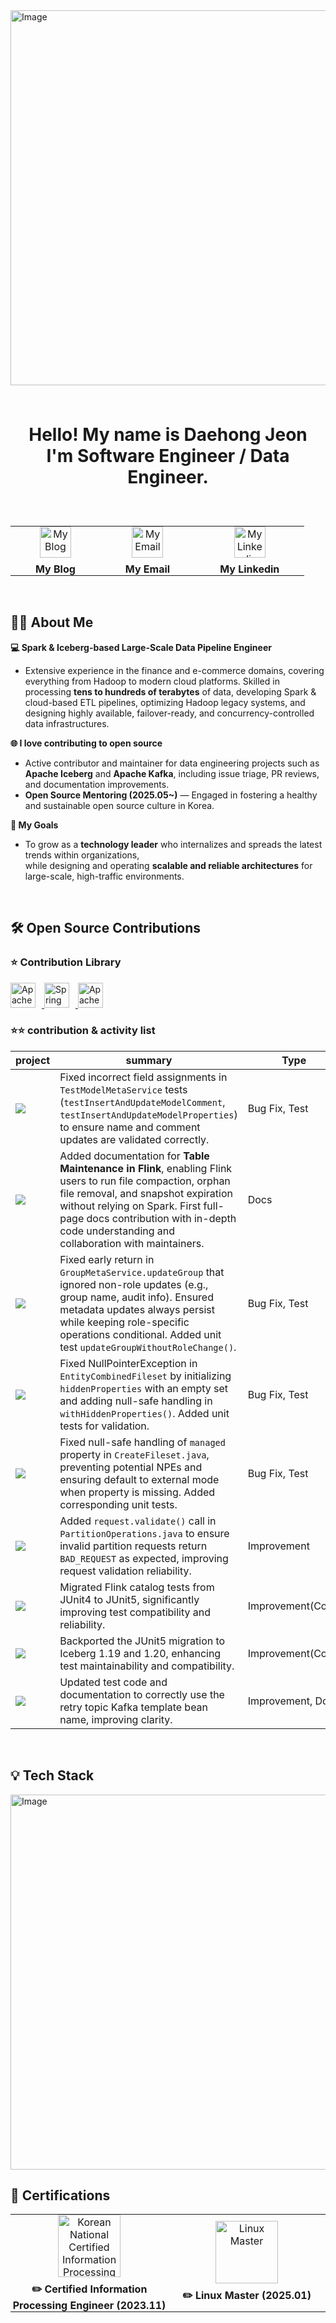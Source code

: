 <img width="1500" height="600" alt="Image" src="https://github.com/user-attachments/assets/093baa11-0c84-42de-8189-f279bb553d1d" />

<br>
<br>
<br>
<p align="center" style="font-size: 28px; font-weight: bold;">
  <strong>Hello! My name is Daehong Jeon</strong> <br>
    <strong> I'm Software Engineer / Data Engineer.</strong>
</p>

<br>

<table align="center" border="0" cellpadding="0" cellspacing="0" style="border-collapse: collapse; border: none;">
  <tr>
    <td align="center" style="padding: 0 40px;">
      <a href="https://daehong770.me.kr/">
        <img width="50" height="50" src="https://github.com/user-attachments/assets/f3e01811-c3dd-42fd-8927-92bcf59cbc03" alt="My Blog" />
      </a>
      <div style="margin-top: 8px; font-weight: bold;">My Blog</div>
    </td>
    <td align="center" style="padding: 0 40px;">
      <a href="mailto:daehong770@gmail.com">
        <img width="50" height="50" src="https://github.com/user-attachments/assets/a1b40ffb-7ead-43f5-848b-2ec3a7f75cde" alt="My Email" />
      </a>
      <div style="margin-top: 8px; font-weight: bold;">My Email</div>
    </td>
    <td align="center" style="padding: 0 40px;">
      <a href="https://www.linkedin.com/in/daehong-jeon">
        <img width="50" height="50" src="https://github.com/user-attachments/assets/18a2e315-2214-491b-b84b-2cc174327a7d" alt="My Linkedin" />
      </a>
      <div style="margin-top: 8px; font-weight: bold;">My Linkedin</div>
    </td>
  </tr>
</table>

<br>

## 🧑‍💻 About Me  
**💻 Spark & Iceberg-based Large-Scale Data Pipeline Engineer**  
- Extensive experience in the finance and e-commerce domains, covering everything from Hadoop to modern cloud platforms. Skilled in processing **tens to hundreds of terabytes** of data, developing Spark & cloud-based ETL pipelines, optimizing Hadoop legacy systems, and designing highly available, failover-ready, and concurrency-controlled data infrastructures.

**🌐 I love contributing to open source**  
- Active contributor and maintainer for data engineering projects such as **Apache Iceberg** and **Apache Kafka**, including issue triage, PR reviews, and documentation improvements.  
- **Open Source Mentoring (2025.05~)** — Engaged in fostering a healthy and sustainable open source culture in Korea.

**🎯 My Goals**  
- To grow as a **technology leader** who internalizes and spreads the latest trends within organizations,  
while designing and operating **scalable and reliable architectures** for large-scale, high-traffic environments.

<br>

<h2> 🛠️ Open Source Contributions </h2> 

### ⭐️ Contribution Library

<p align="left">
  <a href="https://github.com/apache/iceberg" target="_blank">
    <img src="https://img.shields.io/badge/Apache%20Iceberg-00BFFF?style=for-the-badge&logo=apache&logoColor=white" 
         alt="Apache Iceberg" height="40" style="margin-right:10px;" />
  </a>
  <a href="https://github.com/spring-projects/spring-kafka" target="_blank">
    <img src="https://img.shields.io/badge/Spring%20Kafka-6DB33F?style=for-the-badge&logo=spring&logoColor=white" 
         alt="Spring Kafka" height="40" style="margin-right:10px;" />
  </a>
  <a href="https://github.com/apache/gravitino" target="_blank">
    <img src="https://img.shields.io/badge/Apache%20Gravitino-FF4500?style=for-the-badge&logo=apache&logoColor=white" 
         alt="Apache Gravitino" height="40" />
  </a>
</p>

### ⭐️⭐️ contribution & activity list

| project                                   | summary                                                                                                 | Type               | link                                                                                      | date  |
|-------------------------------------------|---------------------------------------------------------------------------------------------------------|--------------------|-------------------------------------------------------------------------------------------|-------|
| ![](https://img.shields.io/badge/Gravitino-FF4500?style=for-the-badge&logo=apache&logoColor=white) | Fixed incorrect field assignments in `TestModelMetaService` tests (`testInsertAndUpdateModelComment`, `testInsertAndUpdateModelProperties`) to ensure name and comment updates are validated correctly. | Bug Fix, Test      | [PR](https://github.com/apache/gravitino/pull/8296)                                       | 25.08 |
| ![](https://img.shields.io/badge/Iceberg-00BFFF?style=for-the-badge&logo=apache&logoColor=white) | Added documentation for **Table Maintenance in Flink**, enabling Flink users to run file compaction, orphan file removal, and snapshot expiration without relying on Spark. First full-page docs contribution with in-depth code understanding and collaboration with maintainers. | Docs               | [PR](https://github.com/apache/iceberg/pull/13853)                                       | 25.08 |
| ![](https://img.shields.io/badge/Gravitino-FF4500?style=for-the-badge&logo=apache&logoColor=white) | Fixed early return in `GroupMetaService.updateGroup` that ignored non-role updates (e.g., group name, audit info). Ensured metadata updates always persist while keeping role-specific operations conditional. Added unit test `updateGroupWithoutRoleChange()`. | Bug Fix, Test      | [PR](https://github.com/apache/gravitino/pull/8255)                                       | 25.08 |
| ![](https://img.shields.io/badge/Gravitino-FF4500?style=for-the-badge&logo=apache&logoColor=white) | Fixed NullPointerException in `EntityCombinedFileset` by initializing `hiddenProperties` with an empty set and adding null-safe handling in `withHiddenProperties()`. Added unit tests for validation. | Bug Fix, Test      | [PR](https://github.com/apache/gravitino/pull/8238)                                       | 25.08 |
| ![](https://img.shields.io/badge/Gravitino-FF4500?style=for-the-badge&logo=apache&logoColor=white) | Fixed null-safe handling of `managed` property in `CreateFileset.java`, preventing potential NPEs and ensuring default to external mode when property is missing. Added corresponding unit tests. | Bug Fix, Test      | [PR](https://github.com/apache/gravitino/pull/8144)                                       | 25.08 |
| ![](https://img.shields.io/badge/Gravitino-FF4500?style=for-the-badge&logo=apache&logoColor=white) | Added `request.validate()` call in `PartitionOperations.java` to ensure invalid partition requests return `BAD_REQUEST` as expected, improving request validation reliability. | Improvement         | [PR](https://github.com/apache/gravitino/pull/8098) | 25.08 |
| ![](https://img.shields.io/badge/Iceberg-00BFFF?style=for-the-badge&logo=apache&logoColor=white) | Migrated Flink catalog tests from JUnit4 to JUnit5, significantly improving test compatibility and reliability. | Improvement(Core)  | [PR](https://github.com/apache/iceberg/pull/13021#issuecomment-2903837698)                | 25.05 |
| ![](https://img.shields.io/badge/Iceberg-00BFFF?style=for-the-badge&logo=apache&logoColor=white) | Backported the JUnit5 migration to Iceberg 1.19 and 1.20, enhancing test maintainability and compatibility. | Improvement(Core)  | [PR](https://github.com/apache/iceberg/pull/13165)                                       | 25.05 |
| ![](https://img.shields.io/badge/Kafka-6DB33F?style=for-the-badge&logo=apache&logoColor=white) | Updated test code and documentation to correctly use the retry topic Kafka template bean name, improving clarity. | Improvement, Docs   | [PR](https://github.com/spring-projects/spring-kafka/pull/3543)                          | 24.10 |








<br>

<h2> 💡 Tech Stack </h2> 

<img width="1200" height="600" alt="Image" src="https://github.com/user-attachments/assets/67333d86-84ff-42d7-929c-8237244a584d" />

<br>

<h2> 📜 Certifications </h2>

<table border="0" cellpadding="0" cellspacing="0" 
       style="border-collapse: collapse; border: none; width: 100%;">
  <tr>
    <td align="center" style="width: 50%; padding: 0;">
      <a href="https://jeondaehong.github.io/">
        <img width="100" height="100" 
             src="https://github.com/user-attachments/assets/af7c76c9-54fa-435a-b90b-e4fb93c6c116"
             alt="Korean National Certified Information Processing Engineer" />
      </a>
      <div style="margin-top: 8px; font-weight: bold;">
        ✏️ Certified Information Processing Engineer (2023.11)
      </div>
    </td>
    <td align="center" style="width: 50%; padding: 0;">
      <a href="mailto:daehong770@gmail.com">
        <img width="100" height="100" 
             src="https://github.com/user-attachments/assets/14c77797-4e73-4191-9888-2a57c8266f39"
             alt="Linux Master" />
      </a>
      <div style="margin-top: 8px; font-weight: bold;">
        ✏️ Linux Master (2025.01)
      </div>
    </td>
  </tr>
</table>




